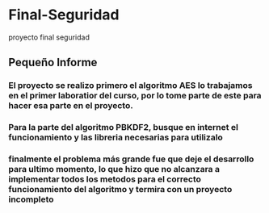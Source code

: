 # Final-Seguridad
 proyecto final seguridad
 
## **Pequeño Informe**
 
### El proyecto se realizo primero el algoritmo AES lo trabajamos en el primer laboratior del curso, por lo tome parte de este para hacer esa parte en el proyecto.

### Para la parte del algoritmo PBKDF2, busque en internet el funcionamiento y las libreria necesarias para utilizalo 

### finalmente el problema más grande fue que deje el desarrollo para ultimo momento, lo que hizo que no alcanzara a implementar todos los metodos para el correcto funcionamiento del algoritmo y termira con un proyecto incompleto
 
